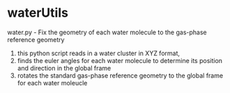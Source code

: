 # waterUtils

water.py - Fix the geometry of each water molecule to the gas-phase reference geometry
   1. this python script reads in a water cluster in XYZ format, 
   2. finds the euler angles for each water molecule to determine its position and direction in the global frame
   3. rotates the standard gas-phase reference geometry to the global frame for each water moleucle

